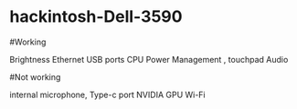 # hackintosh-Dell-3590
 
 #Working

 Brightness
 Ethernet 
 USB ports
 CPU Power Management ,
 touchpad
 Audio

 #Not working

 internal microphone,
 Type-c port
 NVIDIA GPU
 Wi-Fi
 
